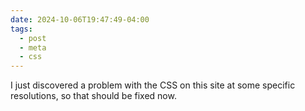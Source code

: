 ```yaml
---
date: 2024-10-06T19:47:49-04:00
tags:
  - post
  - meta
  - css
---
```

I just discovered a problem with the CSS on this site at some specific resolutions, so that should be fixed now.
